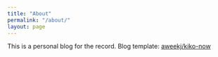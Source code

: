 ```yaml
---
title: "About"
permalink: "/about/"
layout: page
---
```


This is a personal blog for the record.
Blog template: [aweekj/kiko-now](https://github.com/aweekj/kiko-now)